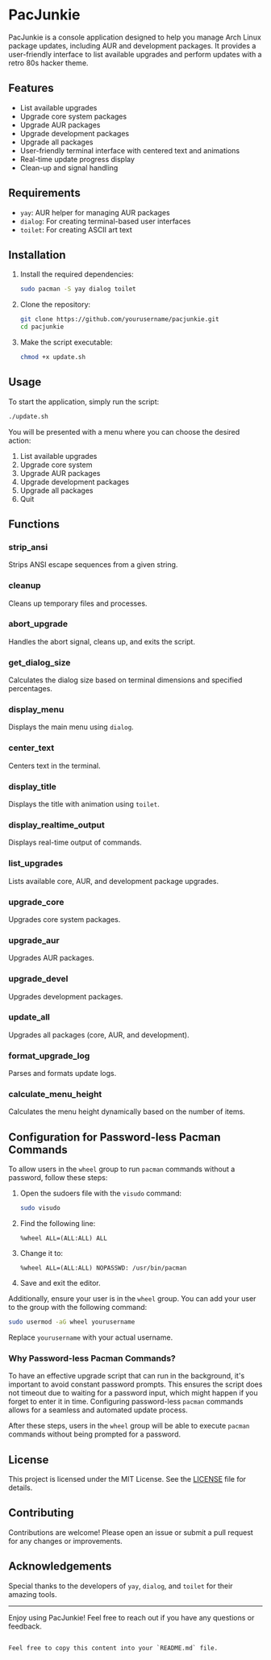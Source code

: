 # PacJunkie

PacJunkie is a console application designed to help you manage Arch Linux package updates, including AUR and development packages. It provides a user-friendly interface to list available upgrades and perform updates with a retro 80s hacker theme.

## Features

- List available upgrades
- Upgrade core system packages
- Upgrade AUR packages
- Upgrade development packages
- Upgrade all packages
- User-friendly terminal interface with centered text and animations
- Real-time update progress display
- Clean-up and signal handling

## Requirements

- `yay`: AUR helper for managing AUR packages
- `dialog`: For creating terminal-based user interfaces
- `toilet`: For creating ASCII art text

## Installation

1. Install the required dependencies:
    ```bash
    sudo pacman -S yay dialog toilet
    ```

2. Clone the repository:
    ```bash
    git clone https://github.com/yourusername/pacjunkie.git
    cd pacjunkie
    ```

3. Make the script executable:
    ```bash
    chmod +x update.sh
    ```

## Usage

To start the application, simply run the script:
```bash
./update.sh
```

You will be presented with a menu where you can choose the desired action:
1. List available upgrades
2. Upgrade core system
3. Upgrade AUR packages
4. Upgrade development packages
5. Upgrade all packages
6. Quit

## Functions

### strip_ansi

Strips ANSI escape sequences from a given string.

### cleanup

Cleans up temporary files and processes.

### abort_upgrade

Handles the abort signal, cleans up, and exits the script.

### get_dialog_size

Calculates the dialog size based on terminal dimensions and specified percentages.

### display_menu

Displays the main menu using `dialog`.

### center_text

Centers text in the terminal.

### display_title

Displays the title with animation using `toilet`.

### display_realtime_output

Displays real-time output of commands.

### list_upgrades

Lists available core, AUR, and development package upgrades.

### upgrade_core

Upgrades core system packages.

### upgrade_aur

Upgrades AUR packages.

### upgrade_devel

Upgrades development packages.

### update_all

Upgrades all packages (core, AUR, and development).

### format_upgrade_log

Parses and formats update logs.

### calculate_menu_height

Calculates the menu height dynamically based on the number of items.

## Configuration for Password-less Pacman Commands

To allow users in the `wheel` group to run `pacman` commands without a password, follow these steps:

1. Open the sudoers file with the `visudo` command:
    ```bash
    sudo visudo
    ```

2. Find the following line:
    ```plaintext
    %wheel ALL=(ALL:ALL) ALL
    ```

3. Change it to:
    ```plaintext
    %wheel ALL=(ALL:ALL) NOPASSWD: /usr/bin/pacman
    ```

4. Save and exit the editor.

Additionally, ensure your user is in the `wheel` group. You can add your user to the group with the following command:
```bash
sudo usermod -aG wheel yourusername
```

Replace `yourusername` with your actual username.

### Why Password-less Pacman Commands?

To have an effective upgrade script that can run in the background, it's important to avoid constant password prompts. This ensures the script does not timeout due to waiting for a password input, which might happen if you forget to enter it in time. Configuring password-less `pacman` commands allows for a seamless and automated update process.

After these steps, users in the `wheel` group will be able to execute `pacman` commands without being prompted for a password.

## License

This project is licensed under the MIT License. See the [LICENSE](LICENSE) file for details.

## Contributing

Contributions are welcome! Please open an issue or submit a pull request for any changes or improvements.

## Acknowledgements

Special thanks to the developers of `yay`, `dialog`, and `toilet` for their amazing tools.

---

Enjoy using PacJunkie! Feel free to reach out if you have any questions or feedback.
```

Feel free to copy this content into your `README.md` file.
